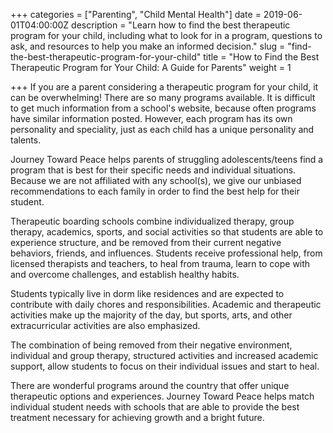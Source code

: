 +++
categories = ["Parenting", "Child Mental Health"]
date = 2019-06-01T04:00:00Z
description = "Learn how to find the best therapeutic program for your child, including what to look for in a program, questions to ask, and resources to help you make an informed decision."
slug = "find-the-best-therapeutic-program-for-your-child"
title = "How to Find the Best Therapeutic Program for Your Child: A Guide for Parents"
weight = 1

+++
If you are a parent considering a therapeutic program for your child, it can be overwhelming! There are so many programs available. It is difficult to get much information from a school's website, because often programs have similar information posted. However, each program has its own personality and speciality, just as each child has a unique personality and talents.

Journey Toward Peace helps parents of struggling adolescents/teens find a program that is best for their specific needs and individual situations. Because we are not affiliated with any school(s), we give our unbiased recommendations to each family in order to find the best help for their student.

Therapeutic boarding schools combine individualized therapy, group therapy, academics, sports, and social activities so that students are able to experience structure, and be removed from their current negative behaviors, friends, and influences. Students receive professional help, from licensed therapists and teachers, to heal from trauma, learn to cope with and overcome challenges, and establish healthy habits.

Students typically live in dorm like residences and are expected to contribute with daily chores and responsibilities. Academic and therapeutic activities make up the majority of the day, but sports, arts, and other extracurricular activities are also emphasized.

The combination of being removed from their negative environment, individual and group therapy, structured activities and increased academic support, allow students to focus on their individual issues and start to heal.

There are wonderful programs around the country that offer unique therapeutic options and experiences. Journey Toward Peace helps match individual student needs with schools that are able to provide the best treatment necessary for achieving growth and a bright future.